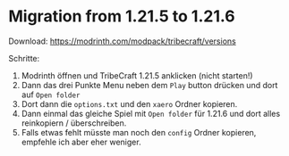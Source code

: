 # Migration from 1.21.5 to 1.21.6

Download: https://modrinth.com/modpack/tribecraft/versions

Schritte:
1. Modrinth öffnen und TribeCraft 1.21.5 anklicken (nicht starten!)
2. Dann das drei Punkte Menu neben dem `Play` button drücken und dort auf `Open folder`
3. Dort dann die `options.txt` und den `xaero` Ordner kopieren.
4. Dann einmal das gleiche Spiel mit `Open folder` für 1.21.6 und dort alles reinkopiern / überschreiben.
5. Falls etwas fehlt müsste man noch den `config` Ordner kopieren, empfehle ich aber eher weniger.
